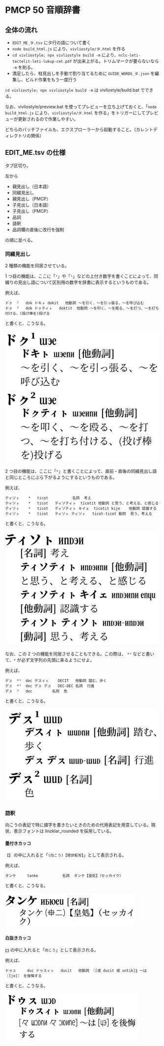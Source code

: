 # PMCP 50 音順辞書

## 全体の流れ

- `EDIT_ME_タ.tsv` にタ行の語について書く
- `node build_html.js` により、`vivliostyle/タ.html` を作る
- `cd vivliostyle; npx vivliostyle build -m` により、`nclc-leti-tectelit-leti-lukup-cet.pdf` が出来上がる。トリムマークが要らないなら `-m` を削る。
- 満足したら、柱見出しを手動で割り当てるために `GUIDE_WORDS_タ.json` を編集し、ビルド作業をもう一度行う

`cd vivliostyle; npx vivliostyle build -m` は vivliostyle/build.bat でできる。

なお、vivliostyle/preview.bat を使ってプレビューを立ち上げておくと、「`node build_html.js` により、`vivliostyle/タ.html` を作る」をトリガーにしてプレビューが更新されるので作業しやすい。

どちらのバッチファイルも、エクスプローラーから起動すること。（カレントディレクトリの関係）

## EDIT_ME.tsv の仕様

タブ区切り。

左から

- 親見出し（日本語）	
- 同綴見出し	
- 親見出し（PMCP）	
- 子見出し（日本語）	
- 子見出し（PMCP）	
- 品詞	
- 語釈	
- 品詞欄の直後に改行を強制

の順に並べる。

### 同綴見出し

2 種類の機能を同居させている。

1 つ目の機能は、ここに「`¹`」や「`²`」などの上付き数字を書くことによって、同綴りの見出し語について区別用の数字を辞書に表示するというものである。

例えば、

```
ドㇰ	¹	dok	ドキㇳ	dokit	他動詞	～を引く、～を引っ張る、～を呼び込む	
ドㇰ	²	dok	ドㇰティㇳ	doktit	他動詞	～を叩く、～を殴る、～を打つ、～を打ち付ける、(投げ棒を)投げる	
```

と書くと、こうなる。

![](./説明マニュアル用スクショ置き場/dok_.png)

2 つ目の機能は、ここに「`*`」と書くことによって、直前・直後の同綴見出し語と同じところにぶら下がるようにするというものである。

例えば、

```
ティソㇳ	*	ticot			名詞	考え	
ティソㇳ	*	ticot	ティソティㇳ	ticotit	他動詞	と思う、と考える、と感じる	
ティソㇳ	*	ticot	ティソティㇳ キイェ	ticotit kije	他動詞	認識する	
ティソㇳ	*	ticot	ティソㇳ ティソㇳ	ticot-ticot	動詞	思う、考える	
```

と書くと、こうなる。

![](./説明マニュアル用スクショ置き場/ticot_.png)

なお、この 2 つの機能を同居させることもできる。この際は、 `*¹` などと書いて、`*` が必ず文字列の先頭に来るようにせよ。

例えば、

```
デㇲ	*¹	dec	デスィㇳ	DECIT	他動詞	踏む、歩く	
デㇲ	*¹	dec	デㇲ デㇲ 	DEC-DEC	名詞	行進	
デㇲ	²	dec			名詞	色	
```

と書くと、こうなる。

![](./説明マニュアル用スクショ置き場/dec_.png)

### 語釈

向こうの表記で特に燐字を書きたいときのための代用表記を用意している。現状、表示フォントは linzklar_rounded を採用している。

#### 墨付きカッコ

`【】` の中に入れると「`(向こう)【現世転写】`」として表示される。

例えば、

```
タンケ		tanke			名詞	タンケ【皇処】（セッカイク）	
```

と書くと、こうなる。

![](./説明マニュアル用スクショ置き場/tanke_.png)

#### 白抜きカッコ

`〖〗` の中に入れると「`向こう`」として表示される。

例えば、

```
ドゥㇲ		duc	ドゥスィㇳ	ducit	他動詞	〖[或 ducit 或 untik]〗 ～は〖[jo]〗 を後悔する	
```

と書くと、こうなる。

![](./説明マニュアル用スクショ置き場/duc_.png)


